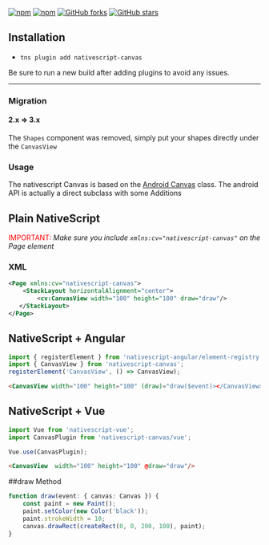 [![npm](https://img.shields.io/npm/v/nativescript-canvas.svg)](https://www.npmjs.com/package/nativescript-canvas)
[![npm](https://img.shields.io/npm/dt/nativescript-canvas.svg?label=npm%20downloads)](https://www.npmjs.com/package/nativescript-canvas)
[![GitHub forks](https://img.shields.io/github/forks/Akylas/nativescript-canvas.svg)](https://github.com/Akylas/nativescript-canvas/network)
[![GitHub stars](https://img.shields.io/github/stars/Akylas/nativescript-canvas.svg)](https://github.com/Akylas/nativescript-canvas/stargazers)

## Installation

* `tns plugin add nativescript-canvas`

Be sure to run a new build after adding plugins to avoid any issues.

---


### Migration 

#### 2.x => 3.x

The `Shapes` component was removed, simply put your shapes directly under the `CanvasView`


### Usage

The nativescript Canvas is based on the [Android Canvas](https://developer.android.com/reference/android/graphics/Canvas) class.
The android API is actually a direct subclass with some Additions

## Plain NativeScript

<span style="color:red">IMPORTANT: </span>_Make sure you include `xmlns:cv="nativescript-canvas"` on the Page element_

### XML

```XML
<Page xmlns:cv="nativescript-canvas">
    <StackLayout horizontalAlignment="center">
        <cv:CanvasView width="100" height="100" draw="draw"/>
   </StackLayout>
</Page>
```

## NativeScript + Angular

```typescript
import { registerElement } from 'nativescript-angular/element-registry';
import { CanvasView } from 'nativescript-canvas';
registerElement('CanvasView', () => CanvasView);
```

```html
<CanvasView width="100" height="100" (draw)="draw($event)></CanvasView>
```

## NativeScript + Vue

```javascript
import Vue from 'nativescript-vue';
import CanvasPlugin from 'nativescript-canvas/vue';

Vue.use(CanvasPlugin);
```

```html
<CanvasView  width="100" height="100" @draw="draw"/>
```

##draw Method 
```typescript
function draw(event: { canvas: Canvas }) {
    const paint = new Paint();
    paint.setColor(new Color('black'));
    paint.strokeWidth = 10;
    canvas.drawRect(createRect(0, 0, 200, 100), paint);
}
```
